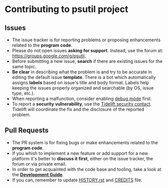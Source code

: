 Contributing to psutil project
==============================

Issues
------

* The issue tracker is for reporting problems or proposing enhancements related
  to the **program code**.
* Please do not open issues **asking for support**. Instead, use the forum at:
  https://groups.google.com/g/psutil.
* Before submitting a new issue, **search** if there are existing issues for
  the same topic.
* **Be clear** in describing what the problem is and try to be accurate in
  editing the default issue **template**. There is a bot which automatically
  assigns **labels** based on issue's title and body format. Labels help
  keeping the issues properly organized and searchable (by OS, issue type, etc.).
* When reporting a malfunction, consider enabling
  [debug mode](https://psutil.readthedocs.io/en/latest/#debug-mode) first.
* To report a **security vulnerability**, use the
  [Tidelift security contact](https://tidelift.com/security).
  Tidelift will coordinate the fix and the disclosure of the reported problem.

Pull Requests
-------------

* The PR system is for fixing bugs or make enhancements related to the
  **program code**.
* If you whish to implement a new feature or add support for a new platform it's
  better to **discuss it first**, either on the issue tracker, the forum or via
  private email.
* In order to get acquainted with the code base and tooling, take a look at the
  **[Development Guide](https://github.com/giampaolo/psutil/blob/master/docs/DEVGUIDE.rst)**.
* If you can, remember to update
  [HISTORY.rst](https://github.com/giampaolo/psutil/blob/master/HISTORY.rst)
  and [CREDITS](https://github.com/giampaolo/psutil/blob/master/CREDITS) file.

